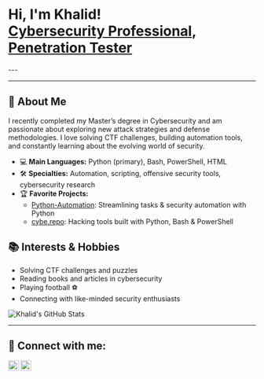 <h1>Hi, I'm Khalid! <br/><a href="https://github.com/khalidebn">Cybersecurity Professional</a>, <a href="https://github.com/khalidebn">Penetration Tester</a></h1>
---



---
## 🚀 About Me

I recently completed my Master’s degree in Cybersecurity and am passionate about exploring new attack strategies and defense methodologies. I love solving CTF challenges, building automation tools, and constantly learning about the evolving world of security.

- 💻 **Main Languages:** Python (primary), Bash, PowerShell, HTML
- 🛠️ **Specialties:** Automation, scripting, offensive security tools, cybersecurity research
- 🏆 **Favorite Projects:** 
   - [Python-Automation](https://github.com/khalidebn/Python-Automation): Streamlining tasks & security automation with Python
   - [cybe.repo](https://github.com/khalidebn/cybe.repo): Hacking tools built with Python, Bash & PowerShell

## 📚 Interests & Hobbies

- Solving CTF challenges and puzzles
- Reading books and articles in cybersecurity
- Playing football ⚽
- Connecting with like-minded security enthusiasts


![Khalid's GitHub Stats](https://github-readme-stats.vercel.app/api?username=khalidebn&show_icons=true&theme=radical)

---

<h2> 🤳 Connect with me:</h2>

[<img align="left" alt="JoshMadakor | Twitter" width="22px" src="https://cdn.jsdelivr.net/npm/simple-icons@v3/icons/twitter.svg" />][X]
[<img align="left" alt="JoshMadakor | LinkedIn" width="22px" src="https://cdn.jsdelivr.net/npm/simple-icons@v3/icons/linkedin.svg" />][linkedin]

[X]: https://x.com/k7alid_9
[linkedin]: https://www.linkedin.com/in/khalid-ahmed-msc-2359a4282/
